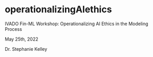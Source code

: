 # operationalizingAIethics
IVADO Fin-ML Workshop: Operationalizing AI Ethics in the Modeling Process 

May 25th, 2022

Dr. Stephanie Kelley
